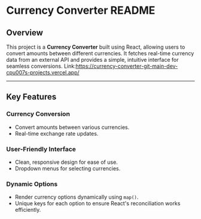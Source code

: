 # Currency Converter README

## Overview
This project is a **Currency Converter** built using React, allowing users to convert amounts between different currencies. It fetches real-time currency data from an external API and provides a simple, intuitive interface for seamless conversions. Link:https://currency-converter-git-main-dev-cpu007s-projects.vercel.app/


----



## Key Features

### Currency Conversion
- Convert amounts between various currencies.  
- Real-time exchange rate updates.  

### User-Friendly Interface
- Clean, responsive design for ease of use.  
- Dropdown menus for selecting currencies.  

### Dynamic Options
- Render currency options dynamically using `map()`.  
- Unique keys for each option to ensure React's reconciliation works efficiently.  
